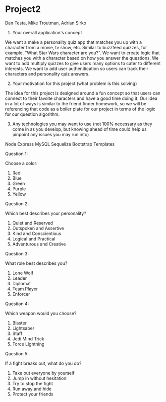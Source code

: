 # Project2

Dan Testa, Mike Troutman, Adrian Sirko

1) Your overall application's concept

We want a make a personality quiz app that matches you up with a character from a movie, tv show, etc. Similar to buzzfeed quizzes, for example, "What Star Wars character are you?". We want to create logic that matches you with a character based on how you answer the questions. We want to add multiply quizzes to give users many options to cater to different interests. We want to add user authenitication so users can track their characters and personality quiz answers.


2) Your motivation for this project (what problem is this solving)

The idea for this project is designed around a fun concept so that users can connect to their favoite characters and have a good time doing it. Our idea in a lot of ways is similar to the friend finder homework, so we will be referencing that code as a boiler plate for our project in terms of the logic for our question algorithm.


3) Any technologies you may want to use (not 100% necessary as they come in as you develop, but knowing ahead of time could help us pinpoint any issues you may run into)

Node
Express
MySQL
Sequelize
Bootstrap Templates


Question 1: 

Choose a color:

1. Red
2. Blue
3. Green
4. Purple
5. Yellow

Question 2:

Which best describes your personality?

1. Quiet and Reserved
2. Outspoken and Assertive
3. Kind and Conscientious
4. Logical and Practical
5. Adventurous and Creative

Question 3:

What role best describes you?

1. Lone Wolf
2. Leader
3. Diplomat
4. Team Player
5. Enforcer

Question 4:

Which weapon would you choose?

1. Blaster
2. Lightsaber
3. Staff
4. Jedi Mind Trick
5. Force Lightning

Question 5:

If a fight breaks out, what do you do?

1. Take out everyone by yourself
2. Jump in without hesitation
3. Try to stop the fight
4. Run away and hide
5. Protect your friends

